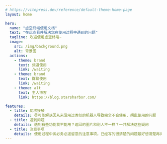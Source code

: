 ```yaml
---
# https://vitepress.dev/reference/default-theme-home-page
layout: home

hero:
  name: "虚空终端使用文档"
  text: "在此查看并解决您在使用过程中遇到的问题"
  tagline: 欢迎使用虚空终端~
  image:
    src: /img/background.png
    alt: 背景图
  actions:
    - theme: brand
      text: 频道使用
      link: /waiting
    - theme: brand
      text: 群聊使用
      link: /waiting
    - theme: alt
      text: 主人博客
      link: https://blog.starsharbor.com/

features:
  - title: 初次接触
    details: 尽可能解决因从来没用过类似的机器人导致完全不会使用、胡乱使用的问题
  - title: 遇到问题
    details: 遇到有些功能我不能用？返回的图片和别人不一样？一并解决这些疑问
  - title: 注意事项
    details: 使用过程中务必务必遥留意的注意事项，已经写的很清楚的问题最好想清楚再问哦
---
```


